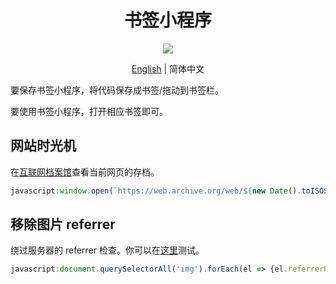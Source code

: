 <h1 align="center">书签小程序</h1>

<div align="center">

![](https://img.shields.io/badge/%E6%80%BB%E6%95%B0-2-blue.svg?style=for-the-badge)

[English](README.md) | 简体中文

</div>

要保存书签小程序，将代码保存成书签/拖动到书签栏。

要使用书签小程序，打开相应书签即可。

## 网站时光机

在[互联网档案馆](https://archive.org/web/)查看当前网页的存档。

```js
javascript:window.open(`https://web.archive.org/web/${new Date().toISOString().replace(/-|T|:/g, '').substring(0, 14)}/${location.href}`); void 0
```

## 移除图片 referrer

绕过服务器的 referrer 检查。你可以在[这里](https://luyilin.github.io/Aoba/)测试。

```js
javascript:document.querySelectorAll('img').forEach(el => {el.referrerPolicy = 'no-referrer'; el.src = el.src}); void 0
```
